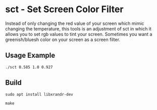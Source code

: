 # sct - Set Screen Color Filter

Instead of only changing the red value of your screen which mimic changing the temperature,
this tools is an adjustment of sct in which it allows you to set rgb values to tint your screen.
Sometimes you want a greenish/bluesh color on your screen as a screen filter.

## Usage Example
`./sct 0.585 1.0 0.927`


## Build
`sudo apt install libxrandr-dev`

`make`
